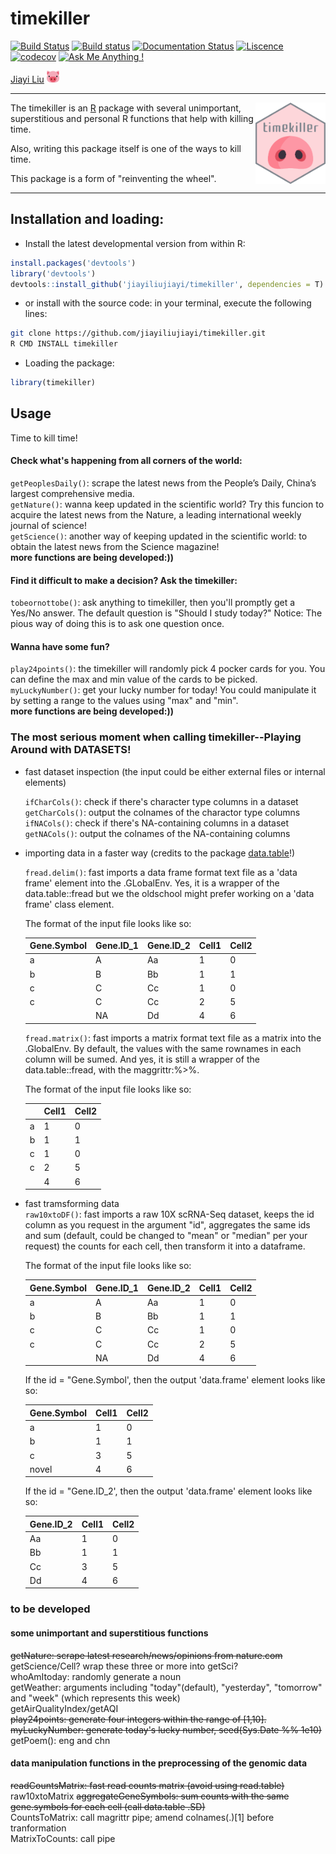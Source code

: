 # timekiller <!--- <img src="https://forthebadge.com/images/badges/60-percent-of-the-time-works-every-time.svg" width = "241" height="23"/> -->
<!-----------⬆️The .svg ref is not is not a markdown line, it's an html line instead. -->


<!-- badges: start -->
[![Build Status](https://travis-ci.org/jiayiliujiayi/timekiller.svg?branch=master)](https://travis-ci.org/jiayiliujiayi/timekiller) 
[![Build status](https://ci.appveyor.com/api/projects/status/wgakau56an1ry06h/branch/master?svg=true)](https://ci.appveyor.com/project/jiayiliujiayi/timekiller/branch/master) 
[![Documentation Status](https://readthedocs.org/projects/timekiller/badge/?version=latest)](https://timekiller.readthedocs.io/en/latest/?badge=latest) 
[![Liscence](https://img.shields.io/badge/Liscence-GNU%203.0-9cf)](https://github.com/jiayiliujiayi/timekiller/blob/master/LICENSE) 
[![codecov](https://codecov.io/gh/jiayiliujiayi/timekiller/branch/master/graph/badge.svg)](https://codecov.io/gh/jiayiliujiayi/timekiller)
[![Ask Me Anything !](https://img.shields.io/badge/Ask%20me-anything-1abc9c.svg)](mailto:jiayiliujiayiliu@gmail.com)  
<!-- badges: end -->
  
[Jiayi Liu](https://jiayiliu.me)
<a href="https://jiayiliu.me/"><img src="man/figures/piglet.png" width="20" height="19" />

---
<a href="https://jiayiliu.me/"><img src="man/figures/cute-nose.png" height="130" align="right" /></a>

The timekiller is an [R](https://www.r-project.org) package with several unimportant, superstitious and personal R functions that help with killing time. 

Also, writing this package itself is one of the ways to kill time.  

This package is a form of "reinventing the wheel".  

---

Installation and loading:  
------------------------
-   Install the latest developmental version from within R:  
```r
install.packages('devtools')
library('devtools')
devtools::install_github('jiayiliujiayi/timekiller', dependencies = T)
```
-   or install with the source code: in your terminal, execute the following lines:    
```bash
git clone https://github.com/jiayiliujiayi/timekiller.git 
R CMD INSTALL timekiller
```
-   Loading the package:  
```r
library(timekiller)
```
  

Usage  
------------------------

Time to kill time!  
#### Check what's happening from all corners of the world:  
`getPeoplesDaily()`:  scrape the latest news from the People’s Daily, China’s largest comprehensive media.  
`getNature()`: wanna keep updated in the scientific world? Try this funcion to acquire the latest news from the Nature, a leading international weekly journal of science!  
`getScience()`: another way of keeping updated in the scientific world: to obtain the latest news from the Science magazine!   
**more functions are being developed:))**  

#### Find it difficult to make a decision? Ask the timekiller:  
`tobeornottobe()`:  ask anything to timekiller, then you'll promptly get a Yes/No answer.  The default question is "Should I study today?"  Notice: The pious way of doing this is to ask one question once.  

#### Wanna have some fun?  

`play24points()`: the timekiller will randomly pick 4 pocker cards for you.  You can define the max and min value of the cards to be picked.  
`myLuckyNumber()`: get your lucky number for today!  You could manipulate it by setting a range to the values using "max" and "min".  
**more functions are being developed:))**  

### The most serious moment when calling timekiller--Playing Around with DATASETS! 

- fast dataset inspection (the input could be either external files or internal elements)

  `ifCharCols()`: check if there's character type columns in a dataset  
  `getCharCols()`: output the colnames of the charactor type columns  
  `ifNACols()`: check if there's NA-containing columns in a dataset  
  `getNACols()`: output the colnames of the NA-containing columns  
  
- importing data in a faster way (credits to the package [data.table](https://github.com/Rdatatable/data.table)!)  

  `fread.delim()`: fast imports a data frame format text file as a 'data frame' element into the .GLobalEnv.  Yes, it is a wrapper of the data.table::fread but we the oldschool might prefer working on a 'data frame' class element.  

  The format of the input file looks like so:  

  | Gene.Symbol | Gene.ID_1 | Gene.ID_2 | Cell1 | Cell2 |
  | ----------- | --------- | --------- | ----- | ----- |
  | a           | A         | Aa        | 1     | 0     |
  | b           | B         | Bb        | 1     | 1     |
  | c           | C         | Cc        | 1     | 0     |
  | c           | C         | Cc        | 2     | 5     |
  |             | NA        | Dd        | 4     | 6     |

  `fread.matrix()`: fast imports a matrix format text file as a matrix into the .GlobalEnv.  By default, the values with the same rownames in each column will be sumed. And yes, it is still a wrapper of the data.table::fread, with the maggrittr:%>%.  
  
  The format of the input file looks like so:  

  |      | Cell1 | Cell2 |
  | ---- | ----- | ----- |
  | a    | 1     | 0     |
  | b    | 1     | 1     |
  | c    | 1     | 0     |
  | c    | 2     | 5     |
  |      | 4     | 6     |
    
- fast tramsforming data  
  `raw10xtoDF()`: fast imports a raw 10X scRNA-Seq dataset, keeps the id column as you request in the argument "id", aggregates the same ids and sum (default, could be changed to "mean" or "median" per your request) the counts for each cell, then transform it into a dataframe.  
  
  The format of the input file looks like so: 

  | Gene.Symbol | Gene.ID_1 | Gene.ID_2 | Cell1 | Cell2 |
  | ----------- | --------- | --------- | ----- | ----- |
  | a           | A         | Aa        | 1     | 0     |
  | b           | B         | Bb        | 1     | 1     |
  | c           | C         | Cc        | 1     | 0     |
  | c           | C         | Cc        | 2     | 5     |
  |             | NA        | Dd        | 4     | 6     |

  If the id = "Gene.Symbol', then the output 'data.frame' element looks like so: 

  | Gene.Symbol | Cell1 | Cell2 |
  | ----------- | ----- | ----- |
  | a           | 1     | 0     |
  | b           | 1     | 1     |
  | c           | 3     | 5     |
  | novel       | 4     | 6     |
  
  If the id = "Gene.ID_2', then the output 'data.frame' element looks like so: 

  | Gene.ID_2 | Cell1 | Cell2 |
  | --------- | ----- | ----- |
  | Aa        | 1     | 0     |
  | Bb        | 1     | 1     |
  | Cc        | 3     | 5     |
  | Dd        | 4     | 6     |





### to be developed  
#### some unimportant and superstitious functions
~~getNature: scrape latest research/news/opinions from nature.com~~  
getScience/Cell? wrap these three or more into getSci?  
whoAmItoday: randomly generate a noun  
getWeather: arguments including "today"(default), "yesterday", "tomorrow" and "week" (which represents this week)  
getAirQualityIndex/getAQI  
~~play24points: generate four integers within the range of [1,10].~~  
~~myLuckyNumber: generate today's lucky number, seed(Sys.Date %% 1e10)~~  
getPoem(): eng and chn


#### data manipulation functions in the preprocessing of the genomic data  
~~readCountsMatrix: fast read counts matrix (avoid using read.table)~~  
raw10xtoMatrix
~~aggregateGeneSymbols: sum counts with the same gene.symbols for each cell (call data.table .SD)~~  
CountsToMatrix: call magrittr pipe; amend colnames(.)[1] before tranformation  
MatrixToCounts: call pipe

